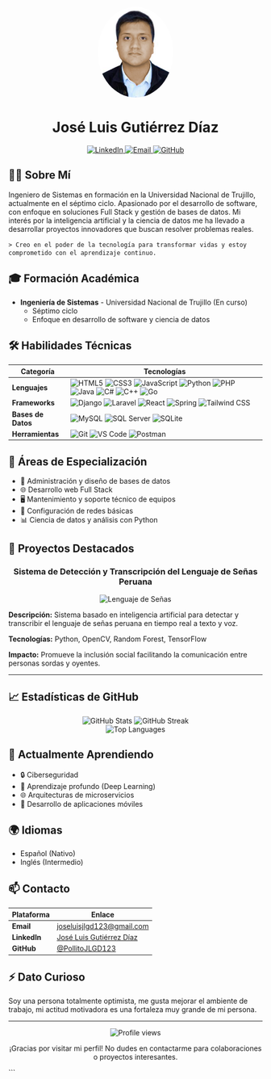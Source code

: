 
<div align="center">
  <img src="https://github.com/PollitoJLGD123/PollitoJLGD123/blob/main/foto_me.jpg?raw=true" alt="José Luis Gutiérrez Díaz" width="150" style="border-radius: 50%;"/>
  
  # José Luis Gutiérrez Díaz

  <p>
    <a href="https://www.linkedin.com/in/jose-luis-gutierrez-diaz-b06677312/" target="_blank">
      <img src="https://img.shields.io/badge/LinkedIn-0077B5?style=for-the-badge&logo=linkedin&logoColor=white" alt="LinkedIn"/>
    </a>
    <a href="mailto:joseluisjlgd123@gmail.com">
      <img src="https://img.shields.io/badge/Email-D14836?style=for-the-badge&logo=gmail&logoColor=white" alt="Email"/>
    </a>
    <a href="https://github.com/PollitoJLGD123">
      <img src="https://img.shields.io/badge/GitHub-100000?style=for-the-badge&logo=github&logoColor=white" alt="GitHub"/>
    </a>
  </p>
</div>

## 👨‍💻 Sobre Mí

Ingeniero de Sistemas en formación en la Universidad Nacional de Trujillo, actualmente en el séptimo ciclo. Apasionado por el desarrollo de software, con enfoque en soluciones Full Stack y gestión de bases de datos. Mi interés por la inteligencia artificial y la ciencia de datos me ha llevado a desarrollar proyectos innovadores que buscan resolver problemas reales.

```
> Creo en el poder de la tecnología para transformar vidas y estoy comprometido con el aprendizaje continuo.
```

## 🎓 Formación Académica

- **Ingeniería de Sistemas** - Universidad Nacional de Trujillo (En curso)
  - Séptimo ciclo
  - Enfoque en desarrollo de software y ciencia de datos

## 🛠️ Habilidades Técnicas

<div align="center">

| Categoría | Tecnologías |
|-----------|-------------|
| **Lenguajes** | ![HTML5](https://img.shields.io/badge/HTML5-E34F26?style=flat-square&logo=html5&logoColor=white) ![CSS3](https://img.shields.io/badge/CSS3-1572B6?style=flat-square&logo=css3&logoColor=white) ![JavaScript](https://img.shields.io/badge/JavaScript-F7DF1E?style=flat-square&logo=javascript&logoColor=black) ![Python](https://img.shields.io/badge/Python-3776AB?style=flat-square&logo=python&logoColor=white) ![PHP](https://img.shields.io/badge/PHP-777BB4?style=flat-square&logo=php&logoColor=white) ![Java](https://img.shields.io/badge/Java-ED8B00?style=flat-square&logo=openjdk&logoColor=white) ![C#](https://img.shields.io/badge/C%23-239120?style=flat-square&logo=c-sharp&logoColor=white) ![C++](https://img.shields.io/badge/C%2B%2B-00599C?style=flat-square&logo=c%2B%2B&logoColor=white) ![Go](https://img.shields.io/badge/Go-00ADD8?style=flat-square&logo=go&logoColor=white) |
| **Frameworks** | ![Django](https://img.shields.io/badge/Django-092E20?style=flat-square&logo=django&logoColor=white) ![Laravel](https://img.shields.io/badge/Laravel-FF2D20?style=flat-square&logo=laravel&logoColor=white) ![React](https://img.shields.io/badge/React-20232A?style=flat-square&logo=react&logoColor=61DAFB) ![Spring](https://img.shields.io/badge/Spring-6DB33F?style=flat-square&logo=spring&logoColor=white) ![Tailwind CSS](https://img.shields.io/badge/Tailwind_CSS-38B2AC?style=flat-square&logo=tailwind-css&logoColor=white) |
| **Bases de Datos** | ![MySQL](https://img.shields.io/badge/MySQL-4479A1?style=flat-square&logo=mysql&logoColor=white) ![SQL Server](https://img.shields.io/badge/SQL_Server-CC2927?style=flat-square&logo=microsoft-sql-server&logoColor=white) ![SQLite](https://img.shields.io/badge/SQLite-07405E?style=flat-square&logo=sqlite&logoColor=white) |
| **Herramientas** | ![Git](https://img.shields.io/badge/Git-F05032?style=flat-square&logo=git&logoColor=white) ![VS Code](https://img.shields.io/badge/VS_Code-007ACC?style=flat-square&logo=visual-studio-code&logoColor=white) ![Postman](https://img.shields.io/badge/Postman-FF6C37?style=flat-square&logo=postman&logoColor=white) |

</div>

## 🚀 Áreas de Especialización

- 💾 Administración y diseño de bases de datos
- 🌐 Desarrollo web Full Stack
- 🖥️ Mantenimiento y soporte técnico de equipos
- 🔌 Configuración de redes básicas
- 📊 Ciencia de datos y análisis con Python

## 📂 Proyectos Destacados

<div align="center">

### Sistema de Detección y Transcripción del Lenguaje de Señas Peruana

![Lenguaje de Señas](https://img.shields.io/badge/IA-Inclusión_Social-brightgreen)

</div>

**Descripción:** Sistema basado en inteligencia artificial para detectar y transcribir el lenguaje de señas peruana en tiempo real a texto y voz.

**Tecnologías:** Python, OpenCV, Random Forest, TensorFlow

**Impacto:** Promueve la inclusión social facilitando la comunicación entre personas sordas y oyentes.

---

## 📈 Estadísticas de GitHub

<div align="center">
  <img src="https://github-readme-stats.vercel.app/api?username=PollitoJLGD123&show_icons=true&theme=tokyonight" alt="GitHub Stats" />
  <img src="https://github-readme-streak-stats.herokuapp.com/?user=PollitoJLGD123&theme=tokyonight" alt="GitHub Streak" />
</div>

<div align="center">
  <img src="https://github-readme-stats.vercel.app/api/top-langs/?username=PollitoJLGD123&layout=compact&theme=tokyonight" alt="Top Languages" />
</div>

## 🌱 Actualmente Aprendiendo

- 🔒 Ciberseguridad
- 🧠 Aprendizaje profundo (Deep Learning)
- 🌐 Arquitecturas de microservicios
- 📱 Desarrollo de aplicaciones móviles

## 🌍 Idiomas

- Español (Nativo)
- Inglés (Intermedio)

## 📫 Contacto

<div align="center">
  
| Plataforma | Enlace |
|------------|--------|
| **Email** | [joseluisjlgd123@gmail.com](mailto:joseluisjlgd123@gmail.com) |
| **LinkedIn** | [José Luis Gutiérrez Díaz](https://www.linkedin.com/in/jose-luis-gutierrez-diaz-b06677312/) |
| **GitHub** | [@PollitoJLGD123](https://github.com/PollitoJLGD123) |

</div>

## ⚡ Dato Curioso

Soy una persona totalmente optimista, me gusta mejorar el ambiente de trabajo, mi actitud motivadora es una fortaleza muy grande de mi persona.

---

<div align="center">
  <img src="https://komarev.com/ghpvc/?username=PollitoJLGD123&color=blueviolet" alt="Profile views" />
  
  <p>¡Gracias por visitar mi perfil! No dudes en contactarme para colaboraciones o proyectos interesantes.</p>
</div>
```

